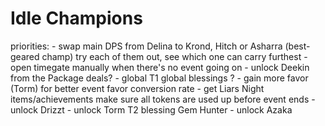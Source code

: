 Idle Champions
===============

priorities:
	- swap main DPS from Delina to Krond, Hitch or Asharra (best-geared champ)
		try each of them out, see which one can carry furthest
	- open timegate manually when there's no event going on
	- unlock Deekin from the Package deals?
	- global T1 global blessings
?	- gain more favor (Torm) for better event favor conversion rate
	- get Liars Night items/achievements
		make sure all tokens are used up before event ends
	- unlock Drizzt
	- unlock Torm T2 blessing Gem Hunter
	- unlock Azaka
